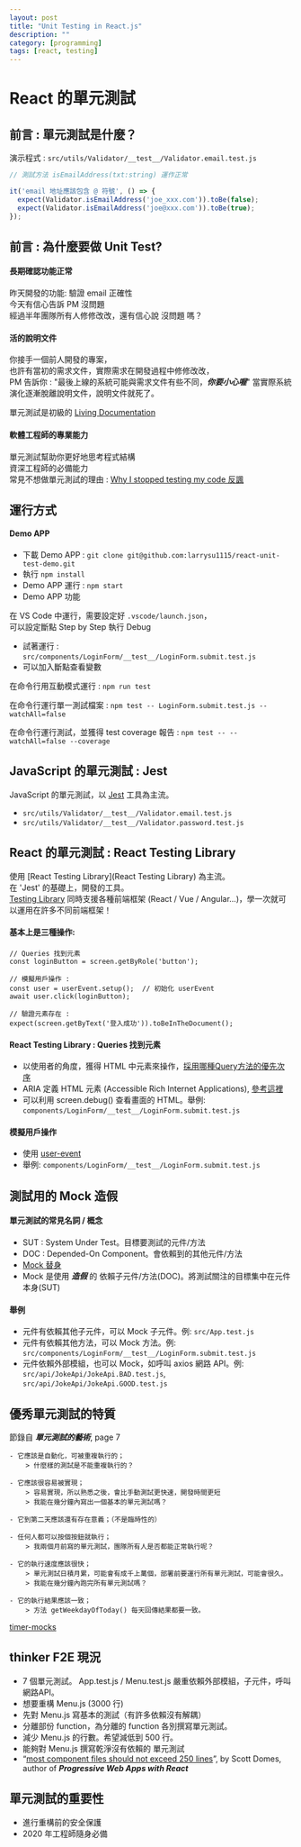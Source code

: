 ```yaml
---
layout: post
title: "Unit Testing in React.js"
description: ""
category: [programming]
tags: [react, testing]
---
```


# React 的單元測試

## 前言 : 單元測試是什麼？

演示程式 : `src/utils/Validator/__test__/Validator.email.test.js`

```javascript
// 測試方法 isEmailAddress(txt:string) 運作正常

it('email 地址應該包含 @ 符號', () => {
  expect(Validator.isEmailAddress('joe_xxx.com')).toBe(false);
  expect(Validator.isEmailAddress('joe@xxx.com')).toBe(true);
});
```

## 前言 : 為什麼要做 Unit Test?

#### 長期確認功能正常

昨天開發的功能: 驗證 email 正確性  
今天有信心告訴 PM 沒問題  
經過半年團隊所有人修修改改，還有信心說 沒問題 嗎？

#### 活的說明文件

你接手一個前人開發的專案，  
也許有當初的需求文件，實際需求在開發過程中修修改改，  
PM 告訴你 : "最後上線的系統可能與需求文件有些不同，***你要小心喔***"
當實際系統演化逐漸脫離說明文件，說明文件就死了。

單元測試是初級的 [Living Documentation](https://johnfergusonsmart.com/living-documentation-not-just-test-reports/)

#### 軟體工程師的專業能力

單元測試幫助你更好地思考程式結構  
資深工程師的必備能力  
常見不想做單元測試的理由 : [Why I stopped testing my code 反諷](https://corebts.com/blog/why-i-stopped-testing-my-code/)

## 運行方式

#### Demo APP

- 下載 Demo APP : `git clone git@github.com:larrysu1115/react-unit-test-demo.git`
- 執行 `npm install`
- Demo APP 運行 : `npm start`
- Demo APP 功能

在 VS Code 中運行，需要設定好 `.vscode/launch.json`，  
可以設定斷點 Step by Step 執行 Debug

- 試著運行 : `src/components/LoginForm/__test__/LoginForm.submit.test.js`
- 可以加入斷點查看變數

在命令行用互動模式運行 : `npm run test`

在命令行運行單一測試檔案 : `npm test -- LoginForm.submit.test.js --watchAll=false`

在命令行運行測試，並獲得 test coverage 報告 : `npm test -- --watchAll=false --coverage `

## JavaScript 的單元測試 : Jest

JavaScript 的單元測試，以 [Jest](https://jestjs.io) 工具為主流。

- `src/utils/Validator/__test__/Validator.email.test.js`
- `src/utils/Validator/__test__/Validator.password.test.js`

## React 的單元測試 : React Testing Library

使用 [React Testing Library](React Testing Library) 為主流。  
在 'Jest' 的基礎上，開發的工具。  
[Testing Library](https://testing-library.com) 同時支援各種前端框架 (React / Vue / Angular...)，學一次就可以運用在許多不同前端框架！

#### 基本上是三種操作:

```
// Queries 找到元素
const loginButton = screen.getByRole('button');

// 模擬用戶操作 : 
const user = userEvent.setup();  // 初始化 userEvent
await user.click(loginButton);

// 驗證元素存在 :
expect(screen.getByText('登入成功')).toBeInTheDocument();
```

#### React Testing Library : Queries 找到元素

- 以使用者的角度，獲得 HTML 中元素來操作，[採用哪種Query方法的優先次序](https://testing-library.com/docs/queries/about#priority)
- ARIA 定義 HTML 元素 (Accessible Rich Internet Applications), [參考這裡](https://developer.mozilla.org/en-US/docs/Web/Accessibility/ARIA/ARIA_Guides)
- 可以利用 screen.debug() 查看畫面的 HTML。舉例: `components/LoginForm/__test__/LoginForm.submit.test.js`

#### 模擬用戶操作

- 使用 [user-event](https://testing-library.com/docs/user-event/intro)
- 舉例: `components/LoginForm/__test__/LoginForm.submit.test.js`

## 測試用的 Mock 造假

#### 單元測試的常見名詞 / 概念

- SUT : System Under Test。目標要測試的元件/方法
- DOC : Depended-On Component。會依賴到的其他元件/方法
- [Mock 替身](https://medium.com/starbugs/unit-test-中的替身-搞不清楚的dummy-stub-spy-mock-fake-94be192d5c46)
- Mock 是使用 ***造假*** 的 依賴子元件/方法(DOC)。將測試關注的目標集中在元件本身(SUT)

#### 舉例

- 元件有依賴其他子元件，可以 Mock 子元件。例: `src/App.test.js`
- 元件有依賴其他方法，可以 Mock 方法。例: `src/components/LoginForm/__test__/LoginForm.submit.test.js`
- 元件依賴外部模組，也可以 Mock，如呼叫 axios 網路 API。例: `src/api/JokeApi/JokeApi.BAD.test.js`, `src/api/JokeApi/JokeApi.GOOD.test.js` 

## 優秀單元測試的特質

節錄自 ***單元測試的藝術***, page 7

```
- 它應該是自動化，可被重複執行的；
    > 什麼樣的測試是不能重複執行的？

- 它應該很容易被實現；
    > 容易實現，所以熟悉之後，會比手動測試更快速，開發時間更短
    > 我能在幾分鐘內寫出一個基本的單元測試嗎？

- 它到第二天應該還有存在意義；（不是臨時性的）

- 任何人都可以按個按鈕就執行；
    > 我兩個月前寫的單元測試，團隊所有人是否都能正常執行呢？

- 它的執行速度應該很快；
    > 單元測試日積月累，可能會有成千上萬個，部署前要運行所有單元測試，可能會很久。
    > 我能在幾分鐘內跑完所有單元測試嗎？

- 它的執行結果應該一致；
    > 方法 getWeekdayOfToday() 每天回傳結果都要一致。
```

[timer-mocks](https://jestjs.io/docs/timer-mocks)

## thinker F2E 現況

- 7 個單元測試。 App.test.js / Menu.test.js 嚴重依賴外部模組，子元件，呼叫網路API。
- 想要重構 Menu.js (3000 行)
- 先對 Menu.js 寫基本的測試（有許多依賴沒有解耦）
- 分離部份 function，為分離的 function 各別撰寫單元測試。
- 減少 Menu.js 的行數。希望減低到 500 行。
- 能夠對 Menu.js 撰寫乾淨沒有依賴的 單元測試
- “[most component files should not exceed 250 lines](https://medium.com/swlh/how-to-write-great-react-c4f23f2f3f4f)”, by Scott Domes, author of ***Progressive Web Apps with React***

## 單元測試的重要性

- 進行重構前的安全保護
- 2020 年工程師隨身必備
